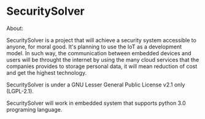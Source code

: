 # SecuritySolver


About:

SecuritySolver is a project that will achieve a security system accessible to anyone, for moral good.
It's planning to use the IoT as a development model. In such way, the communication between embedded devices and users will be throught the internet by using the many cloud services that the companies provides to storage personal data, it will mean reduction of cost and get the highest technology.

SecuritySolver is under a GNU Lesser General Public License v2.1 only (LGPL-2.1).

SecuritySolver will work in embedded system that supports python 3.0 programing language.
